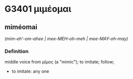 # G3401 μιμέομαι

## miméomai

_(mim-eh'-om-ahee | mee-MEH-oh-meh | mee-MAY-oh-may)_

### Definition

middle voice from μῖμος (a "mimic"); to imitate; follow; 

- to imitate: any one

